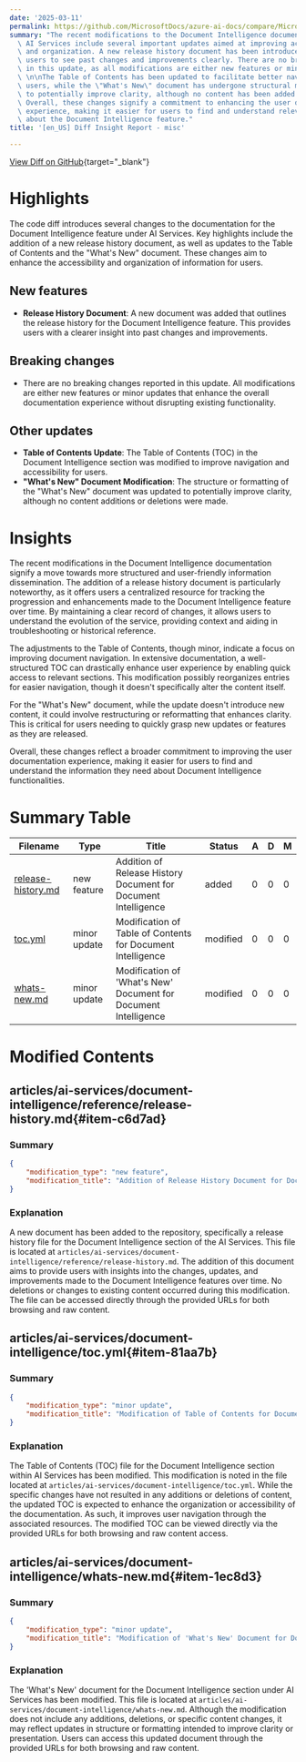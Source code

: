 ```yaml
---
date: '2025-03-11'
permalink: https://github.com/MicrosoftDocs/azure-ai-docs/compare/MicrosoftDocs:583ed79...MicrosoftDocs:f35ae63
summary: "The recent modifications to the Document Intelligence documentation under\
  \ AI Services include several important updates aimed at improving accessibility\
  \ and organization. A new release history document has been introduced, allowing\
  \ users to see past changes and improvements clearly. There are no breaking changes\
  \ in this update, as all modifications are either new features or minor enhancements.\
  \ \n\nThe Table of Contents has been updated to facilitate better navigation for\
  \ users, while the \"What's New\" document has undergone structural modifications\
  \ to potentially improve clarity, although no content has been added or removed.\
  \ Overall, these changes signify a commitment to enhancing the user documentation\
  \ experience, making it easier for users to find and understand relevant information\
  \ about the Document Intelligence feature."
title: '[en_US] Diff Insight Report - misc'

---
```


[View Diff on GitHub](https://github.com/MicrosoftDocs/azure-ai-docs/compare/MicrosoftDocs:583ed79...MicrosoftDocs:f35ae63){target="_blank"}

# Highlights
The code diff introduces several changes to the documentation for the Document Intelligence feature under AI Services. Key highlights include the addition of a new release history document, as well as updates to the Table of Contents and the "What's New" document. These changes aim to enhance the accessibility and organization of information for users.

## New features
- **Release History Document**: A new document was added that outlines the release history for the Document Intelligence feature. This provides users with a clearer insight into past changes and improvements.

## Breaking changes
- There are no breaking changes reported in this update. All modifications are either new features or minor updates that enhance the overall documentation experience without disrupting existing functionality.

## Other updates
- **Table of Contents Update**: The Table of Contents (TOC) in the Document Intelligence section was modified to improve navigation and accessibility for users.
- **"What's New" Document Modification**: The structure or formatting of the "What's New" document was updated to potentially improve clarity, although no content additions or deletions were made.

# Insights
The recent modifications in the Document Intelligence documentation signify a move towards more structured and user-friendly information dissemination. The addition of a release history document is particularly noteworthy, as it offers users a centralized resource for tracking the progression and enhancements made to the Document Intelligence feature over time. By maintaining a clear record of changes, it allows users to understand the evolution of the service, providing context and aiding in troubleshooting or historical reference.

The adjustments to the Table of Contents, though minor, indicate a focus on improving document navigation. In extensive documentation, a well-structured TOC can drastically enhance user experience by enabling quick access to relevant sections. This modification possibly reorganizes entries for easier navigation, though it doesn't specifically alter the content itself.

For the "What's New" document, while the update doesn't introduce new content, it could involve restructuring or reformatting that enhances clarity. This is critical for users needing to quickly grasp new updates or features as they are released.

Overall, these changes reflect a broader commitment to improving the user documentation experience, making it easier for users to find and understand the information they need about Document Intelligence functionalities.

# Summary Table
|  Filename  | Type |    Title    | Status | A  | D  | M  |
|------------|------|-------------|--------|----|----|----|
| [release-history.md](#item-c6d7ad) | new feature | Addition of Release History Document for Document Intelligence | added | 0 | 0 | 0 | 
| [toc.yml](#item-81aa7b) | minor update | Modification of Table of Contents for Document Intelligence | modified | 0 | 0 | 0 | 
| [whats-new.md](#item-1ec8d3) | minor update | Modification of 'What's New' Document for Document Intelligence | modified | 0 | 0 | 0 | 


# Modified Contents
## articles/ai-services/document-intelligence/reference/release-history.md{#item-c6d7ad}

### Summary

```json
{
    "modification_type": "new feature",
    "modification_title": "Addition of Release History Document for Document Intelligence"
}
```

### Explanation
A new document has been added to the repository, specifically a release history file for the Document Intelligence section of the AI Services. This file is located at `articles/ai-services/document-intelligence/reference/release-history.md`. The addition of this document aims to provide users with insights into the changes, updates, and improvements made to the Document Intelligence features over time. No deletions or changes to existing content occurred during this modification. The file can be accessed directly through the provided URLs for both browsing and raw content.

## articles/ai-services/document-intelligence/toc.yml{#item-81aa7b}

### Summary

```json
{
    "modification_type": "minor update",
    "modification_title": "Modification of Table of Contents for Document Intelligence"
}
```

### Explanation
The Table of Contents (TOC) file for the Document Intelligence section within AI Services has been modified. This modification is noted in the file located at `articles/ai-services/document-intelligence/toc.yml`. While the specific changes have not resulted in any additions or deletions of content, the updated TOC is expected to enhance the organization or accessibility of the documentation. As such, it improves user navigation through the associated resources. The modified TOC can be viewed directly via the provided URLs for both browsing and raw content access.

## articles/ai-services/document-intelligence/whats-new.md{#item-1ec8d3}

### Summary

```json
{
    "modification_type": "minor update",
    "modification_title": "Modification of 'What's New' Document for Document Intelligence"
}
```

### Explanation
The 'What's New' document for the Document Intelligence section under AI Services has been modified. This file is located at `articles/ai-services/document-intelligence/whats-new.md`. Although the modification does not include any additions, deletions, or specific content changes, it may reflect updates in structure or formatting intended to improve clarity or presentation. Users can access this updated document through the provided URLs for both browsing and raw content.


